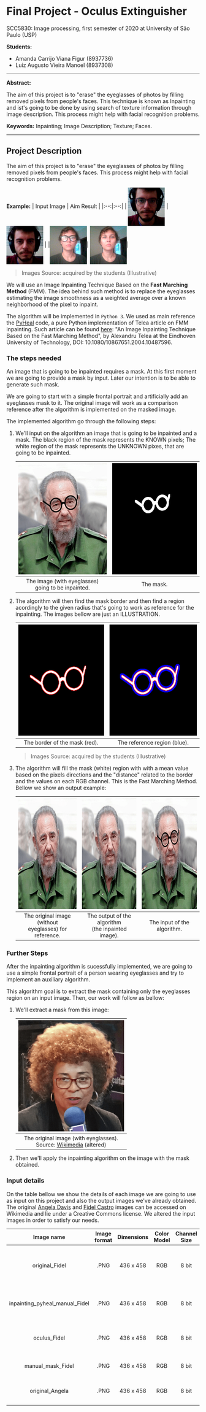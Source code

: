 # Final Project - Oculus Extinguisher
 SCC5830: Image processing, first semester of 2020 at University of São Paulo (USP)

**Students:**
* Amanda Carrijo Viana Figur (8937736)
* Luiz Augusto Vieira Manoel (8937308)

---


**Abstract:**

The aim of this project is to "erase" the eyeglasses of photos by filling removed pixels from people's faces. This technique is known as Inpainting and ist's going to be done by using search of texture information through image description. This process might help with facial recognition problems.

**Keywords:**
Inpainting; Image Description; Texture; Faces.

---

## Project Description

The aim of this project is to "erase" the eyeglasses of photos by filling removed pixels from people's faces. This process might help with facial recognition problems.

**Example:**
| Input Image | Aim Result |
|:--:|:--:|
| <img src="/images/00-oculos-1.png" align="center" height="100" > | <img src="/images/00-oculos-2.png" align="center" height="100" > |
|<img src="/images/00-oculos-3.png" align="center" height="100" >| <img src="/images/00-oculos-4.png" align="center" height="100" >|

> Images Source: acquired by the students (Illustrative)

We will use an Image Inpainting Technique Based on the **Fast Marching Method** (FMM). The idea behind such method is to replace the eyeglasses estimating the image smoothness as a weighted average over a known neighborhood of the pixel to inpaint.

The algorithm will be implemented in `Python 3`. We used as main reference the <a title="Code" href="https://github.com/olvb/pyheal" target="_blank" rel="noopener">PyHeal</a> code, a pure Python implementation of Telea article on FMM inpainting. Such article can be found <a title="Article" href="https://www.researchgate.net/publication/238183352_An_Image_Inpainting_Technique_Based_on_the_Fast_Marching_Method" target="_blank" rel="noopener">here</a>: "An Image Inpainting Technique Based on the Fast Marching Method", by Alexandru Telea at the Eindhoven University of Technology, DOI: 10.1080/10867651.2004.10487596.


### The steps needed

<p>An image that is going to be inpainted requires a mask. At this first moment we are going to provide a mask by input. Later our intention is to be able to generate such mask.</p>

<p> We are going to start with a simple frontal portrait and artificially add an eyeglasses mask to it. The original image will work as a comparison reference after the algorithm is implemented on the masked image.</p>
 
<p> The implemented algorithm go through the following steps: </p>

<ol>
<li>
    We'll input on the algorithm an image that is going to be inpainted and a mask. The black region of the mask represents the KNOWN pixels; The white region of the mask represents the UNKNOWN pixes, that are going to be inpainted.
</li>
 


| <img src="/images/oculus_Fidel.png" height="290" /> | <img src="/images/manual_mask_Fidel.png" height="290" /> |
|:--:|:--:|
| The  image (with eyeglasses)<br/> going to be inpainted. | The mask. |

<li>
    The algorithm will then find the mask border and then find a region acordingly to the given radius that's going to work as reference for the inpainting. The images bellow are just an ILLUSTRATION.
</li>

| <img src="/images/00-oculos-5.png" height="290" /> | <img src="/images/00-oculos-6.png" height="290" /> |
|:--:|:--:|
| The border of the mask (red). | The reference region (blue). |
> Images Source: acquired by the students (Illustrative)

<li>
    The algorithm will fill the mask (white) region with with a mean value based on the pixels directions and the "distance" related to the border and the values on each RGB channel. This is the Fast Marching Method. Bellow we show an output example:
</li>

| <img src="/images/original_Fidel.png" height="290" /> | <img src="/images/inpainting_pyheal_manual_Fidel.png" height="290" /> | <img src="/images/oculus_Fidel.png" height="290" /> |
|:--:|:--:|:--:|
| The original image (without<br/>eyeglasses) for reference. | The output of the algorithm<br/>(the inpainted image). | The input of the algorithm. |

</ol>

### Further Steps

<p> After the inpainting algorithm is sucessfully implemented, we are going to use a simple frontal portrait of a person wearing eyeglasses and try to implement an auxiliary algorithm.</p>

<p>This algorithm goal is to extract the mask containing only the eyeglasses region on an input image. Then, our work will follow as bellow:</p>
<ol>
<li> We'll extract a mask from this image:</li>

| <img src="/images/original_Angela.png" height="290" /> |
|:--:|
| The original image (with eyeglasses).<br/>Source: <a title="Angela" href="https://commons.wikimedia.org/wiki/File:Angela_Davis_%C3%A0_France_Culture_(Palais_de_Tokyo)_(8586327078).jpg" target="_blank" rel="noopener">Wikimedia</a> (altered) |

<li> Then we'll apply the inpainting algorithm on the image with the mask obtained.</li>

</ol>


### Input details

On the table bellow we show the details of each image we are going to use as input on this project and also the output images we've already obtained. The original <a title="Angela" href="https://commons.wikimedia.org/wiki/File:Angela_Davis_%C3%A0_France_Culture_(Palais_de_Tokyo)_(8586327078).jpg" target="_blank" rel="noopener">Angela Davis</a> and <a title="Fidel" href="https://commons.wikimedia.org/wiki/Fidel_Castro#/media/File:Fidel_Castro.jpg" target="_blank" rel="noopener">Fidel Castro</a> images can be accessed on Wikimedia and lie under a Creative Commons license. We altered the input images in order to satisfy our needs.

| Image name | Image format | Dimensions | Color Model | Channel Size | Description |
|:--:|:--:|:--:|:--:|:--:|:--:|
| original_Fidel | .PNG | 436 x 458 | RGB | 8 bit | The original image without eyeglasses (for comparison) |
| inpainting_pyheal_manual_Fidel | .PNG | 436 x 458 | RGB | 8 bit | The inpainted Fidel image with manual mask |
| oculus_Fidel | .PNG | 436 x 458 | RGB | 8 bit | The input Fidel image with artificial eyeglasses |
| manual_mask_Fidel | .PNG | 436 x 458 | RGB | 8 bit | The manual eyeglasses mask |
| original_Angela | .PNG | 436 x 458 | RGB | 8 bit | Angela Davis wearing eyeglasses |
